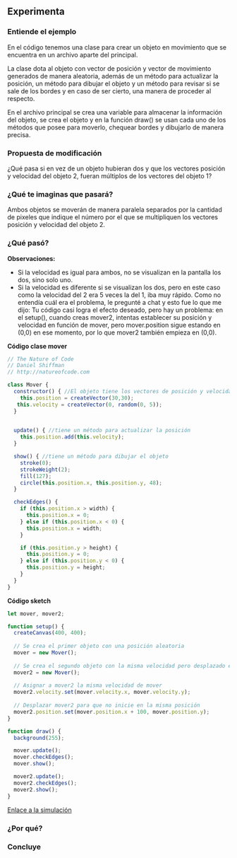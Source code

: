 ## Experimenta
### Entiende el ejemplo
En el código tenemos una clase para crear un objeto en movimiento que se encuentra en un archivo aparte del principal. 

La clase dota al objeto con vector de posición y vector de movimiento generados de manera aleatoria, 
además de un método para actualizar la posición, un método para dibujar el objeto y un método para revisar si se sale de los bordes y
en caso de ser cierto, una manera de proceder al respecto.

En el archivo principal se crea una variable para almacenar la información del objeto, se crea el objeto y en la función draw() 
se usan cada uno de los métodos que posee para moverlo, chequear bordes y dibujarlo de manera precisa.
### Propuesta de modificación
¿Qué pasa si en vez de un objeto hubieran dos y que los vectores posición y velocidad del objeto 2, 
fueran múltiplos de los vectores del objeto 1?
### ¿Qué te imaginas que pasará?
Ambos objetos se moverán de manera paralela separados por la cantidad de pixeles que indique
el número por el que se multipliquen los vectores posición y velocidad del objeto 2.
### ¿Qué pasó?
**Observaciones:**
- Si la velocidad es igual para ambos, no se visualizan en la pantalla los dos, sino solo uno.
- Si la velocidad es diferente si se visualizan los dos, pero en este caso como la velocidad del 2 era 5 veces la del 1, iba muy rápido.
  Como no entendía cuál era el problema, le pregunté a chat y esto fue lo que me dijo: Tu código casi logra el efecto deseado, 
pero hay un problema: en el setup(), cuando creas mover2,
intentas establecer su posición y velocidad en función de mover,
pero mover.position sigue estando en (0,0) en ese momento, por lo que mover2 también empieza en (0,0).

**Código clase mover**
``` js
// The Nature of Code
// Daniel Shiffman
// http://natureofcode.com

class Mover {
  constructor() { //El objeto tiene los vectores de posición y velocidad
    this.position = createVector(30,30);
   this.velocity = createVector(0, random(0, 5));
  }
  

  update() { //tiene un método para actualizar la posición
    this.position.add(this.velocity);
  }

  show() { //tiene un método para dibujar el objeto
    stroke(0);
    strokeWeight(2);
    fill(127);
    circle(this.position.x, this.position.y, 48);
  }

  checkEdges() {
    if (this.position.x > width) {
      this.position.x = 0;
    } else if (this.position.x < 0) {
      this.position.x = width;
    }

    if (this.position.y > height) {
      this.position.y = 0;
    } else if (this.position.y < 0) {
      this.position.y = height;
    }
  }
}
```

**Código sketch**
``` js
let mover, mover2;

function setup() {
  createCanvas(400, 400);
  
  // Se crea el primer objeto con una posición aleatoria
  mover = new Mover();
  
  // Se crea el segundo objeto con la misma velocidad pero desplazado en X
  mover2 = new Mover();
  
  // Asignar a mover2 la misma velocidad de mover
  mover2.velocity.set(mover.velocity.x, mover.velocity.y);
  
  // Desplazar mover2 para que no inicie en la misma posición
  mover2.position.set(mover.position.x + 100, mover.position.y);
}

function draw() {
  background(255);

  mover.update();
  mover.checkEdges();
  mover.show();

  mover2.update();
  mover2.checkEdges();
  mover2.show();
}
```

[Enlace a la simulación](https://editor.p5js.org/SofiaLezcanoArenas/sketches/6x7w2HGIq)
### ¿Por qué?
### Concluye

